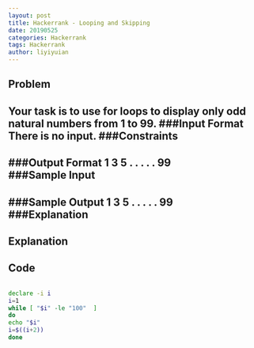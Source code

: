 ```yaml
---
layout: post
title: Hackerrank - Looping and Skipping 
date: 20190525
categories: Hackerrank
tags: Hackerrank
author: liyiyuian
---
```



<!--more-->

## Problem

Your task is to use for loops to display only odd natural numbers from 1 to 99.
###Input Format
There is no input.
###Constraints
-
###Output Format
1
3
5
.
.
.
.
.
99  
###Sample Input
-
###Sample Output
1
3
5
.
.
.
.
.
99  
###Explanation
-


## Explanation



## Code

```BASH

declare -i i
i=1
while [ "$i" -le "100"  ]
do
echo "$i"
i=$((i+2))
done
```



